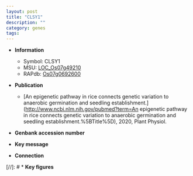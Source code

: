 ```yaml
---
layout: post
title: "CLSY1"
description: ""
category: genes
tags: 
---
```


* **Information**  
    + Symbol: CLSY1  
    + MSU: [LOC_Os07g49210](http://rice.uga.edu/cgi-bin/ORF_infopage.cgi?orf=LOC_Os07g49210)  
    + RAPdb: [Os07g0692600](http://rapdb.dna.affrc.go.jp/viewer/gbrowse_details/irgsp1?name=Os07g0692600)  

* **Publication**  
    + [An epigenetic pathway in rice connects genetic variation to anaerobic germination and seedling establishment.](http://www.ncbi.nlm.nih.gov/pubmed?term=An epigenetic pathway in rice connects genetic variation to anaerobic germination and seedling establishment.%5BTitle%5D), 2020, Plant Physiol.

* **Genbank accession number**  

* **Key message**  

* **Connection**  

[//]: # * **Key figures**  


